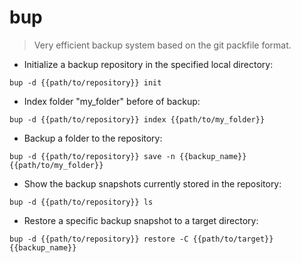 # bup

> Very efficient backup system based on the git packfile format.

- Initialize a backup repository in the specified local directory:

`bup -d {{path/to/repository}} init`

- Index folder "my_folder" before of backup:

`bup -d {{path/to/repository}} index {{path/to/my_folder}}`

- Backup a folder to the repository:

`bup -d {{path/to/repository}} save -n {{backup_name}} {{path/to/my_folder}}`

- Show the backup snapshots currently stored in the repository:

`bup -d {{path/to/repository}} ls`

- Restore a specific backup snapshot to a target directory:

`bup -d {{path/to/repository}} restore -C {{path/to/target}} {{backup_name}}`
